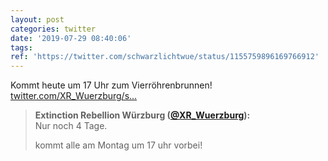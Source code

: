 ```yaml
---
layout: post
categories: twitter
date: '2019-07-29 08:40:06'
tags: 
ref: 'https://twitter.com/schwarzlichtwue/status/1155759896169766912'
---
```

Kommt heute um 17 Uhr zum Vierröhrenbrunnen! [twitter.com/XR_Wuerzburg/s…](https://twitter.com/XR_Wuerzburg/status/1154350860333436928)
> <b>Extinction Rebellion Würzburg ([@XR_Wuerzburg](https://twitter.com/XR_Wuerzburg)):</b>  
>Nur noch 4 Tage.  
>  
> kommt alle am Montag um 17 uhr vorbei!   

